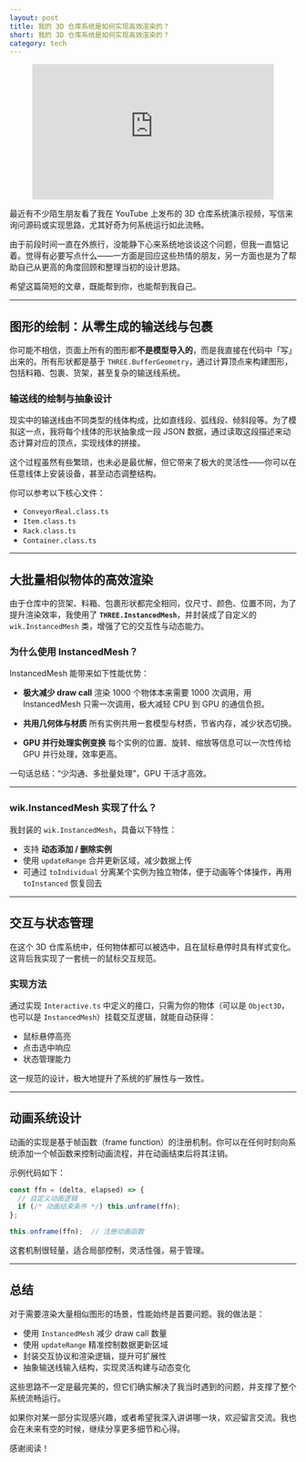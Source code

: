 ```yaml
---
layout: post
title: 我的 3D 仓库系统是如何实现高效渲染的？
short: 我的 3D 仓库系统是如何实现高效渲染的？
category: tech
---
```


<div style="text-align: center;">
<iframe width="424" height="238" src="https://www.youtube.com/embed/VVTQTGhVmd4" title="Warehouse Visualization With Wik (Based On ThreeJs)" frameborder="0" allow="accelerometer; autoplay; clipboard-write; encrypted-media; gyroscope; picture-in-picture; web-share" referrerpolicy="strict-origin-when-cross-origin" allowfullscreen></iframe>
</div>

最近有不少陌生朋友看了我在 YouTube 上发布的 3D 仓库系统演示视频，写信来询问源码或实现思路，尤其好奇为何系统运行如此流畅。

由于前段时间一直在外旅行，没能静下心来系统地谈谈这个问题，但我一直惦记着。觉得有必要写点什么——一方面是回应这些热情的朋友，另一方面也是为了帮助自己从更高的角度回顾和整理当初的设计思路。

希望这篇简短的文章，既能帮到你，也能帮到我自己。

---

## 图形的绘制：从零生成的输送线与包裹

你可能不相信，页面上所有的图形都**不是模型导入的**，而是我直接在代码中「写」出来的。所有形状都是基于 `THREE.BufferGeometry`，通过计算顶点来构建图形，包括料箱、包裹、货架，甚至复杂的输送线系统。

### 输送线的绘制与抽象设计

现实中的输送线由不同类型的线体构成，比如直线段、弧线段、倾斜段等。为了模拟这一点，我将每个线体的形状抽象成一段 JSON 数据，通过读取这段描述来动态计算对应的顶点，实现线体的拼接。

这个过程虽然有些繁琐，也未必是最优解，但它带来了极大的灵活性——你可以在任意线体上安装设备，甚至动态调整结构。

你可以参考以下核心文件：

* `ConveyorReal.class.ts`
* `Item.class.ts`
* `Rack.class.ts`
* `Container.class.ts`

---

## 大批量相似物体的高效渲染

由于仓库中的货架、料箱、包裹形状都完全相同，仅尺寸、颜色、位置不同，为了提升渲染效率，我使用了 **`THREE.InstancedMesh`**，并封装成了自定义的 `wik.InstancedMesh` 类，增强了它的交互性与动态能力。

### 为什么使用 InstancedMesh？

InstancedMesh 能带来如下性能优势：

* **极大减少 draw call**
  渲染 1000 个物体本来需要 1000 次调用，用 InstancedMesh 只需一次调用，极大减轻 CPU 到 GPU 的通信负担。

* **共用几何体与材质**
  所有实例共用一套模型与材质，节省内存，减少状态切换。

* **GPU 并行处理实例变换**
  每个实例的位置、旋转、缩放等信息可以一次性传给 GPU 并行处理，效率更高。

一句话总结：“少沟通、多批量处理”，GPU 干活才高效。

---

### wik.InstancedMesh 实现了什么？

我封装的 `wik.InstancedMesh`，具备以下特性：

* 支持 **动态添加 / 删除实例**
* 使用 `updateRange` 合并更新区域，减少数据上传
* 可通过 `toIndividual` 分离某个实例为独立物体，便于动画等个体操作，再用 `toInstanced` 恢复回去

---

## 交互与状态管理

在这个 3D 仓库系统中，任何物体都可以被选中，且在鼠标悬停时具有样式变化。这背后我实现了一套统一的鼠标交互规范。

### 实现方法

通过实现 `Interactive.ts` 中定义的接口，只需为你的物体（可以是 `Object3D`，也可以是 `InstancedMesh`）挂载交互逻辑，就能自动获得：

* 鼠标悬停高亮
* 点击选中响应
* 状态管理能力

这一规范的设计，极大地提升了系统的扩展性与一致性。

---

## 动画系统设计

动画的实现是基于帧函数（frame function）的注册机制。你可以在任何时刻向系统添加一个帧函数来控制动画流程，并在动画结束后将其注销。

示例代码如下：

```ts
const ffn = (delta, elapsed) => {
  // 自定义动画逻辑
  if (/* 动画结束条件 */) this.unframe(ffn);
};

this.onframe(ffn);  // 注册动画函数
```

这套机制很轻量，适合局部控制，灵活性强，易于管理。

---

## 总结

对于需要渲染大量相似图形的场景，性能始终是首要问题。我的做法是：

* 使用 `InstancedMesh` 减少 draw call 数量
* 使用 `updateRange` 精准控制数据更新区域
* 封装交互协议和渲染逻辑，提升可扩展性
* 抽象输送线输入结构，实现灵活构建与动态变化

这些思路不一定是最完美的，但它们确实解决了我当时遇到的问题，并支撑了整个系统流畅运行。

如果你对某一部分实现感兴趣，或者希望我深入讲讲哪一块，欢迎留言交流。我也会在未来有空的时候，继续分享更多细节和心得。

感谢阅读！
